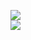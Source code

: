 [![](https://img.shields.io/badge/Made%20With-Github%20Spray-lightgrey.svg?style=for-the-badge&logo=github)](https://github.com/Annihil/github-spray#15986)  
[![](https://i.imgur.com/2DrTn0Z.gif)](https://github.com/Annihil/github-spray)
